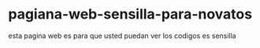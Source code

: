 # pagiana-web-sensilla-para-novatos
esta pagina web es para que usted puedan ver los codigos es sensilla 
